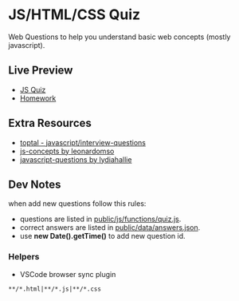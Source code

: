 # JS/HTML/CSS Quiz

Web Questions to help you understand basic web concepts (mostly javascript).

## Live Preview

- [JS Quiz](https://nmatei.github.io/simple-quiz-app/public)
- [Homework](https://nmatei.github.io/simple-quiz-app/public/homework.html)

## Extra Resources

- [toptal - javascript/interview-questions](https://www.toptal.com/javascript/interview-questions)
- [js-concepts by leonardomso](https://github.com/leonardomso/33-js-concepts#1-call-stack)
- [javascript-questions by lydiahallie](https://github.com/lydiahallie/javascript-questions/blob/master/README.md)

## Dev Notes

when add new questions follow this rules:

- questions are listed in [public/js/functions/quiz.js](public/js/functions/quiz.js).
- correct answers are listed in [public/data/answers.json](public/data/answers.json).
- use **new Date().getTime()** to add new question id.

### Helpers

- VSCode browser sync plugin

```
**/*.html|**/*.js|**/*.css
```
